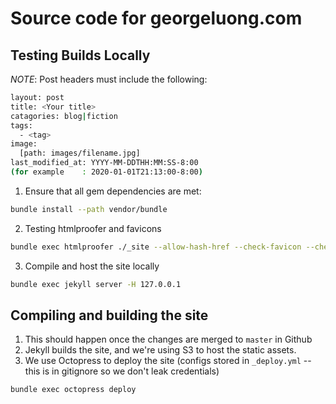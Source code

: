 # Source code for georgeluong.com

## Testing Builds Locally
*_NOTE_*: Post headers must include the following:
```bash
layout: post
title: <Your title>
catagories: blog|fiction
tags:
  - <tag>
image:
  [path: images/filename.jpg]
last_modified_at: YYYY-MM-DDTHH:MM:SS-8:00
(for example    : 2020-01-01T21:13:00-8:00)
```

1. Ensure that all gem dependencies are met:
```bash
bundle install --path vendor/bundle
```

2. Testing htmlproofer and favicons
```bash
bundle exec htmlproofer ./_site --allow-hash-href --check-favicon --check-html --disable-external
```

3. Compile and host the site locally
```bash
bundle exec jekyll server -H 127.0.0.1
```

## Compiling and building the site
1. This should happen once the changes are merged to `master` in Github
1. Jekyll builds the site, and we're using S3 to host the static assets.
1. We use Octopress to deploy the site (configs stored in `_deploy.yml` -- this is in gitignore so we don't leak credentials)
```bash
bundle exec octopress deploy
```
